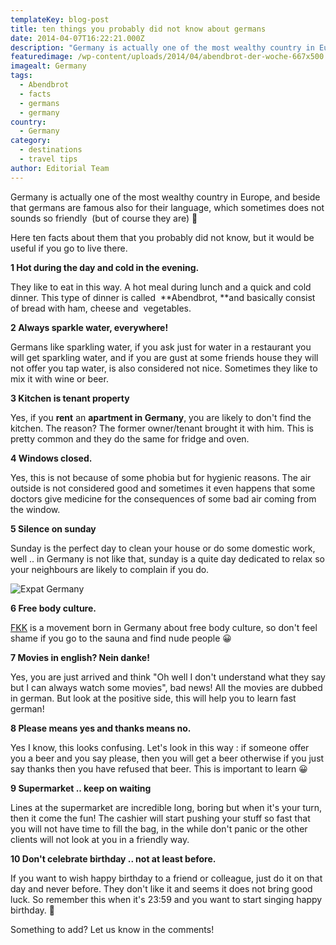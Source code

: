 ```yaml
---
templateKey: blog-post
title: ten things you probably did not know about germans
date: 2014-04-07T16:22:21.000Z
description: "Germany is actually one of the most wealthy country in Europe, and beside that germans are famous also for their language, which sometimes does not sounds so friendly \_(but of course they are)"
featuredimage: /wp-content/uploads/2014/04/abendbrot-der-woche-667x500.jpg
imagealt: Germany
tags:
  - Abendbrot
  - facts
  - germans
  - germany
country:
  - Germany
category:
  - destinations
  - travel tips
author: Editorial Team
---
```


Germany is actually one of the most wealthy country in Europe, and beside that germans are famous also for their language, which sometimes does not sounds so friendly  (but of course they are) 🙂

Here ten facts about them that you probably did not know, but it would be useful if you go to live there.<!--more-->

**1 Hot during the day and cold in the evening.**

They like to eat in this way. A hot meal during lunch and a quick and cold dinner. This type of dinner is called  **Abendbrot, **and basically consist of bread with ham, cheese and  vegetables.

**2 Always sparkle water, everywhere!**

Germans like sparkling water, if you ask just for water in a restaurant you will get sparkling water, and if you are gust at some friends house they will not offer you tap water, is also considered not nice. Sometimes they like to mix it with wine or beer.

**3 Kitchen is tenant property**

Yes, if you **rent** an **apartment in Germany**, you are likely to don't find the kitchen. The reason? The former owner/tenant brought it with him. This is pretty common and they do the same for fridge and oven.

**4 Windows closed.**

Yes, this is not because of some phobia but for hygienic reasons. The air outside is not considered good and sometimes it even happens that some doctors give medicine for the consequences of some bad air coming from the window.

**5 Silence on sunday**

Sunday is the perfect day to clean your house or do some domestic work, well .. in Germany is not like that, sunday is a quite day dedicated to relax so your neighbours are likely to complain if you do.

![Expat Germany](germans)

**6 Free body culture.**

<a href="https://en.wikipedia.org/wiki/FKK" rel="noopener noreferrer"  target="_blank" rel="noopener noreferrer">FKK</a> is a movement born in Germany about free body culture, so don't feel shame if you go to the sauna and find nude people 😀

**7 Movies in english? Nein danke!**

Yes, you are just arrived and think "Oh well I don't understand what they say but I can always watch some movies", bad news! All the movies are dubbed in german. But look at the positive side, this will help you to learn fast german!

**8 Please means yes and thanks means no.**

Yes I know, this looks confusing. Let's look in this way : if someone offer you a beer and you say please, then you will get a beer otherwise if you just say thanks then you have refused that beer. This is important to learn 😀

**9 Supermarket .. keep on waiting**

Lines at the supermarket are incredible long, boring but when it's your turn, then it come the fun! The cashier will start pushing your stuff so fast that you will not have time to fill the bag, in the while don't panic or the other clients will not look at you in a friendly way.

**10 Don't celebrate birthday .. not at least before.**

If you want to wish happy birthday to a friend or colleague, just do it on that day and never before. They don't like it and seems it does not bring good luck. So remember this when it's 23:59 and you want to start singing happy birthday. 🙂

Something to add? Let us know in the comments!
